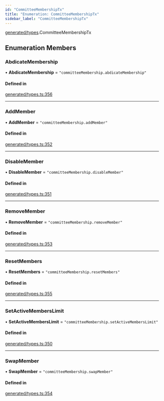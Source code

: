 ```yaml
---
id: "CommitteeMembershipTx"
title: "Enumeration: CommitteeMembershipTx"
sidebar_label: "CommitteeMembershipTx"
---
```


[generated/types](../../../../modules/Generated/Types/Types.md).CommitteeMembershipTx

## Enumeration Members

### AbdicateMembership

• **AbdicateMembership** = ``"committeeMembership.abdicateMembership"``

#### Defined in

[generated/types.ts:356](https://github.com/PolymeshAssociation/polymesh-sdk/blob/91c2d2d8/src/generated/types.ts#L356)

___

### AddMember

• **AddMember** = ``"committeeMembership.addMember"``

#### Defined in

[generated/types.ts:352](https://github.com/PolymeshAssociation/polymesh-sdk/blob/91c2d2d8/src/generated/types.ts#L352)

___

### DisableMember

• **DisableMember** = ``"committeeMembership.disableMember"``

#### Defined in

[generated/types.ts:351](https://github.com/PolymeshAssociation/polymesh-sdk/blob/91c2d2d8/src/generated/types.ts#L351)

___

### RemoveMember

• **RemoveMember** = ``"committeeMembership.removeMember"``

#### Defined in

[generated/types.ts:353](https://github.com/PolymeshAssociation/polymesh-sdk/blob/91c2d2d8/src/generated/types.ts#L353)

___

### ResetMembers

• **ResetMembers** = ``"committeeMembership.resetMembers"``

#### Defined in

[generated/types.ts:355](https://github.com/PolymeshAssociation/polymesh-sdk/blob/91c2d2d8/src/generated/types.ts#L355)

___

### SetActiveMembersLimit

• **SetActiveMembersLimit** = ``"committeeMembership.setActiveMembersLimit"``

#### Defined in

[generated/types.ts:350](https://github.com/PolymeshAssociation/polymesh-sdk/blob/91c2d2d8/src/generated/types.ts#L350)

___

### SwapMember

• **SwapMember** = ``"committeeMembership.swapMember"``

#### Defined in

[generated/types.ts:354](https://github.com/PolymeshAssociation/polymesh-sdk/blob/91c2d2d8/src/generated/types.ts#L354)
